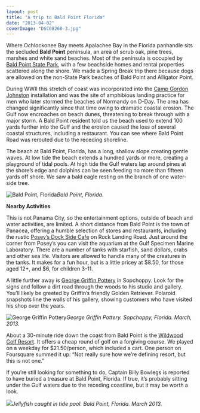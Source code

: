 ```yaml
---
layout: post
title: "A trip to Bald Point Florida"
date: "2013-04-02"
coverImage: "DSC08260-3.jpg"
---
```


Where Ochlockonee Bay meets Apalachee Bay in the Florida panhandle sits the secluded **Bald Point** peninsula, an area of scrub oak, pine trees, marshes and white sand beaches. Most of the peninsula is occupied by [Bald Point State Park](http://www.floridastateparks.org/baldpoint/), with a few beachside homes and rental properties scattered along the shore. We made a Spring Break trip there because dogs are allowed on the non-State Park beaches of Bald Point and Alligator Point.

During WWII this stretch of coast was incorporated into the [Camp Gordon Johnston](http://www.campgordonjohnston.com/) installation and was the site of amphibious landing practice for men who later stormed the beaches of Normandy on D-Day. The area has changed significantly since that time owing to dramatic coastal erosion. The Gulf now encroaches on beach dunes, threatening to break through with a major storm. A Bald Point resident told us the beach used to extend 100 yards further into the Gulf and the erosion caused the loss of several coastal structures, including a restaurant. You can see where Bald Point Road was rerouted due to the receding shoreline.

The beach at Bald Point, Florida, has a long, shallow slope creating gentle waves. At low tide the beach extends a hundred yards or more, creating a playground of tidal pools. At high tide the Gulf waters lap around pines at the shore’s edge and dolphins can be seen feeding no more than fifteen yards off shore. We saw a bald eagle resting on the branch of one water-side tree.

![Bald Point, Florida](images/bald-point-florida-beach.jpg)_Bald Point, Florida._

**Nearby Activities**

This is not Panama City, so the entertainment options, outside of beach and water activities, are limited. A short distance from Bald Point is the town of Panacea, offering a humble selection of stores and restaurants, including the rustic [Posey’s Dock Side Cafe](http://www.yelp.com/biz/poseys-dockside-cafe-panacea) on Rock Landing Road. Just around the corner from Posey’s you can visit the aquarium at the Gulf Specimen Marine Laboratory. There are a number of tanks with starfish, sand dollars, crabs and other sea life. Visitors are allowed to handle many of the creatures in the tanks. It makes for a fun hour, but is a little pricey at $8.50, for those aged 12+, and $6, for children 3-11.

A little further away is [George Griffin Pottery](https://www.facebook.com/pages/Griffin-George-Pottery/166269426723457) in Sopchoppy. Look for the signs and follow a dirt road through the woods to his studio and gallery. You’ll likely be greeted by Griffin’s friendly Golden Retriever. Polaroid snapshots line the walls of his gallery, showing customers who have visited his shop over the years.

![George Griffin Pottery](images/george-griffin-potter.jpg)_George Griffin Pottery. Sopchoppy, Florida. March, 2013._

About a 30-minute ride down the coast from Bald Point is the [Wildwood Golf Resort](http://www.innatwildwood.com/Wildwood-Golf-Resort-Crawfordville-Florida.shtml). It offers a cheap round of golf on a forgiving course. We played on a weekday for $21.50/person, which included a cart. One person on Foursquare summed it up: “Not really sure how we’re defining resort, but this is not one.”

If you’re still looking for something to do, Captain Billy Bowlegs is reported to have buried a treasure at Bald Point, Florida. If true, it’s probably sitting under the Gulf waters due to the receding coastline, but it may be worth a look.

![](/assets/images/jelly-fish-bald-point-florida.jpg)_Jellyfish caught in tide pool. Bald Point, Florida. March 2013._
